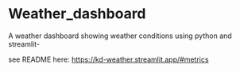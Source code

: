 ﻿# Weather_dashboard

A weather dashboard showing weather conditions using python and streamlit-

see README here: https://kd-weather.streamlit.app/#metrics
